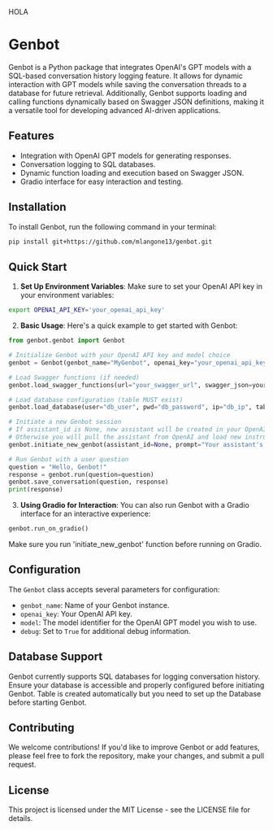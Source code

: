 HOLA

# Genbot

Genbot is a Python package that integrates OpenAI's GPT models with a SQL-based conversation history logging feature. It allows for dynamic interaction with GPT models while saving the conversation threads to a database for future retrieval. Additionally, Genbot supports loading and calling functions dynamically based on Swagger JSON definitions, making it a versatile tool for developing advanced AI-driven applications.

## Features

- Integration with OpenAI GPT models for generating responses.
- Conversation logging to SQL databases.
- Dynamic function loading and execution based on Swagger JSON.
- Gradio interface for easy interaction and testing.

## Installation

To install Genbot, run the following command in your terminal:

```bash
pip install git+https://github.com/mlangone13/genbot.git
```


## Quick Start

1. **Set Up Environment Variables**: Make sure to set your OpenAI API key in your environment variables:

```bash
export OPENAI_API_KEY='your_openai_api_key'
```

2. **Basic Usage**: Here's a quick example to get started with Genbot:

```python
from genbot.genbot import Genbot

# Initialize Genbot with your OpenAI API key and model choice
genbot = Genbot(genbot_name="MyGenbot", openai_key="your_openai_api_key", model="gpt-3.5-turbo-1106")

# Load Swagger functions (if needed)
genbot.load_swagger_functions(url="your_swagger_url", swagger_json=your_swagger_json)

# Load database configuration (table MUST exist)
genbot.load_database(user="db_user", pwd="db_password", ip="db_ip", table="db_table", db_type="db_type", autosave_db=False, client_encoding='optional_your_client_encoding')

# Initiate a new Genbot session
# If assistant_id is None, new assistant will be created in your OpenAI account.
# Otherwise you will pull the assistant from OpenAI and load new instructions to it.
genbot.initiate_new_genbot(assistant_id=None, prompt="Your assistant's prompt", instructions="Your assistant's instructions")

# Run Genbot with a user question
question = "Hello, Genbot!"
response = genbot.run(question=question)
genbot.save_conversation(question, response)
print(response)
```

3. **Using Gradio for Interaction**: You can also run Genbot with a Gradio interface for an interactive experience:

```python
genbot.run_on_gradio()
```

Make sure you run 'initiate_new_genbot' function before running on Gradio.

## Configuration

The `Genbot` class accepts several parameters for configuration:

- `genbot_name`: Name of your Genbot instance.
- `openai_key`: Your OpenAI API key.
- `model`: The model identifier for the OpenAI GPT model you wish to use.
- `debug`: Set to `True` for additional debug information.

## Database Support

Genbot currently supports SQL databases for logging conversation history. Ensure your database is accessible and properly configured before initiating Genbot. Table is created automatically but you need to set up the Database before starting Genbot.

## Contributing

We welcome contributions! If you'd like to improve Genbot or add features, please feel free to fork the repository, make your changes, and submit a pull request.

## License

This project is licensed under the MIT License - see the LICENSE file for details.
